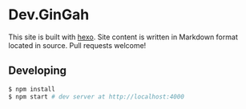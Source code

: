 # Dev.GinGah

This site is built with [hexo](http://hexo.io/). Site content is written in Markdown format located in source. Pull requests welcome!

## Developing

``` bash
$ npm install
$ npm start # dev server at http://localhost:4000
```